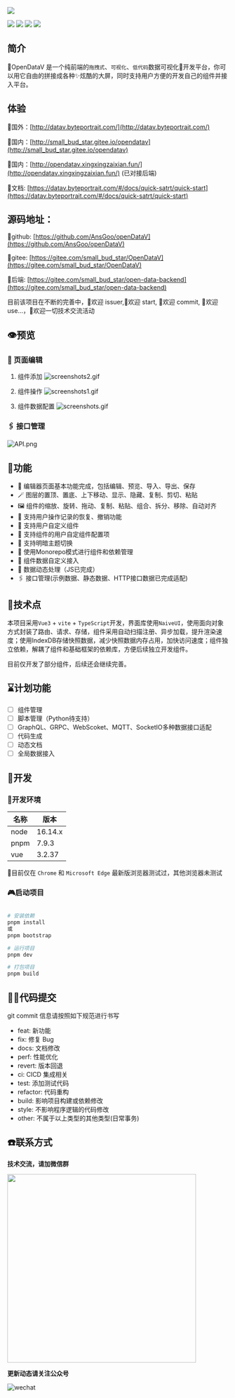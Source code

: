 ![](./public/logo.png)


![](https://img.shields.io/github/license/AnsGoo/openDataV)
![](https://img.shields.io/github/stars/AnsGoo/openDataV)
![](https://img.shields.io/github/issues/AnsGoo/openDataV)
![](https://img.shields.io/github/forks/AnsGoo/openDataV)

## 简介
  🎃OpenDataV 是一个纯前端的`拖拽式`、`可视化`、`低代码`数据可视化🌈开发平台，你可以用它自由的拼接成各种✨炫酷的大屏，同时支持用户方便的开发自己的组件并接入平台。

## 体验
🧙国外：[http://datav.byteportrait.com/](http://datav.byteportrait.com/)

🧙国内：[http://small_bud_star.gitee.io/opendatav](http://small_bud_star.gitee.io/opendatav)

🧙国内：[http://opendatav.xingxingzaixian.fun/](http://opendatav.xingxingzaixian.fun/) (已对接后端)

🧙文档: [https://datav.byteportrait.com/#/docs/quick-satrt/quick-start](https://datav.byteportrait.com/#/docs/quick-satrt/quick-start)


## 源码地址：

🍨github: [https://github.com/AnsGoo/openDataV](https://github.com/AnsGoo/openDataV)

🍨gitee: [https://gitee.com/small_bud_star/OpenDataV](https://gitee.com/small_bud_star/OpenDataV)

🍨后端: [https://gitee.com/small_bud_star/open-data-backend](https://gitee.com/small_bud_star/open-data-backend)


目前该项目在不断的完善中，🎉欢迎 issuer,🌹欢迎 start, 🎨欢迎 commit, 🚀欢迎 use...，💪欢迎一切技术交流活动

## 👁️预览

### 🤿 页面编辑

1. 组件添加
![screenshots2.gif](https://s2.loli.net/2022/10/31/nApiFm7PogI1dHS.gif)

2. 组件操作
![screenshots1.gif](https://s2.loli.net/2022/10/31/9lkiR15sVMLapIe.gif)

3. 组件数据配置
![screenshots.gif](https://s2.loli.net/2022/10/31/28lf6NK35EaY9wJ.gif)

### 🖇️ 接口管理

![API.png](https://s2.loli.net/2022/10/31/f1GuMTIp2rzEPQF.png)


## 💒功能
- 🎊 编辑器页面基本功能完成，包括编辑、预览、导入、导出、保存
- 🪄 图层的置顶、置底、上下移动、显示、隐藏、复制、剪切、粘贴
- 🖼️ 组件的缩放、旋转、拖动、复制、粘贴、组合、拆分、移除、自动对齐
- 🔮 支持用户操作记录的恢复、撤销功能
- 🧶 支持用户自定义组件
- 📔 支持组件的用户自定组件配置项
- 🏪 支持明暗主题切换
- 🧬 使用Monorepo模式进行组件和依赖管理
- 🧶 组件数据自定义接入
- 🔌 数据动态处理（JS已完成）
- 🖇️ 接口管理(示例数据、静态数据、HTTP接口数据已完成适配)

## 🎢技术点
本项目采用`Vue3` + `vite` + `TypeScript`开发，界面库使用`NaiveUI`，使用面向对象方式封装了路由、请求、存储，组件采用自动扫描注册、异步加载，提升渲染速度；使用IndexDB存储快照数据，减少快照数据内存占用，加快访问速度；组件独立依赖，解耦了组件和基础框架的依赖库，方便后续独立开发组件。

目前仅开发了部分组件，后续还会继续完善。

## ⌛计划功能
- [ ] 组件管理
- [ ] 脚本管理（Python待支持）
- [ ] GraphQL、GRPC、WebScoket、MQTT、SocketIO多种数据接口适配
- [ ] 代码生成
- [ ] 动态文档
- [ ] 全局数据接入

## 💂开发

### 🧊开发环境
| 名称 | 版本    |
| ---- | ------- |
| node | 16.14.x |
| pnpm | 7.9.3   |
| vue  | 3.2.37  |

🚥目前仅在 `Chrome` 和 `Microsoft Edge` 最新版浏览器测试过，其他浏览器未测试

### 🎮启动项目

```Bash

# 安装依赖
pnpm install
或
pnpm bootstrap

# 运行项目
pnpm dev

# 打包项目
pnpm build
```

## 🧑‍💻代码提交

git commit 信息请按照如下规范进行书写
- feat: 新功能
- fix: 修复 Bug
- docs: 文档修改
- perf: 性能优化
- revert: 版本回退
- ci: CICD 集成相关
- test: 添加测试代码
- refactor: 代码重构
- build: 影响项目构建或依赖修改
- style: 不影响程序逻辑的代码修改
- other: 不属于以上类型的其他类型(日常事务)

## ☎️联系方式

**技术交流，请加微信群**

<img src="./public/wechat.png" style="width:430px">

**更新动态请关注公众号**

![wechat](./screenshot/OfficialAccounts.jpg)

